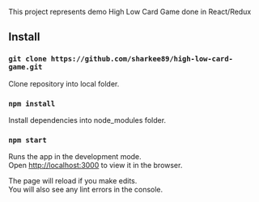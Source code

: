 This project represents demo High Low Card Game done in React/Redux

## Install

### `git clone https://github.com/sharkee89/high-low-card-game.git`

Clone repository into local folder.

### `npm install`

Install dependencies into node_modules folder.

### `npm start`

Runs the app in the development mode.<br />
Open [http://localhost:3000](http://localhost:3000) to view it in the browser.

The page will reload if you make edits.<br />
You will also see any lint errors in the console.